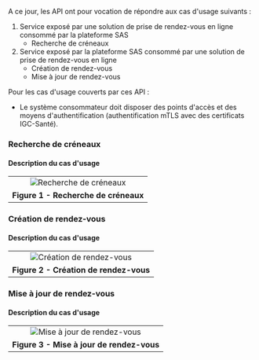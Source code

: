 A ce jour, les API ont pour vocation de répondre aux cas d'usage suivants :
1. Service exposé par une solution de prise de rendez-vous en ligne consommé par la plateforme SAS
   * Recherche de créneaux
2. Service exposé par la plateforme SAS consommé par une solution de prise de rendez-vous en ligne
   * Création de rendez-vous
   * Mise à jour de rendez-vous

Pour les cas d'usage couverts par ces API :
- Le système consommateur doit disposer des points d'accès et des moyens d'authentification (authentification mTLS avec des certificats IGC-Santé).

### Recherche de créneaux

#### Description du cas d'usage

<table align="center">
    <tr>
        <td align ="center">
            <div class="figure">
                <img src="recherche_creneaux.png" alt="Recherche de créneaux" title="Recherche de créneaux">
            </div>
        </td>    
    </tr>
    <tr>
        <td align ="center">
            <b>Figure 1 - Recherche de créneaux</b>
        </td>
    </tr>
</table>

### Création de rendez-vous

#### Description du cas d'usage

<table align="center">
    <tr>
        <td align ="center">
            <div class="figure">
                <img src="creation_rendez_vous.png" alt="Création de rendez-vous" title="Création de rendez-vous">
            </div>
        </td>    
    </tr>
    <tr>
        <td align ="center">
            <b>Figure 2 - Création de rendez-vous</b>
        </td>
    </tr>
</table>

### Mise à jour de rendez-vous

#### Description du cas d'usage

<table align="center">
    <tr>
        <td align ="center">
            <div class="figure">
                <img src="mise_a_jour_rendez_vous.png" alt="Mise à jour de rendez-vous" title="Mise à jour de rendez-vous">
            </div>
        </td>    
    </tr>
    <tr>
        <td align ="center">
            <b>Figure 3 - Mise à jour de rendez-vous</b>
        </td>
    </tr>
</table>